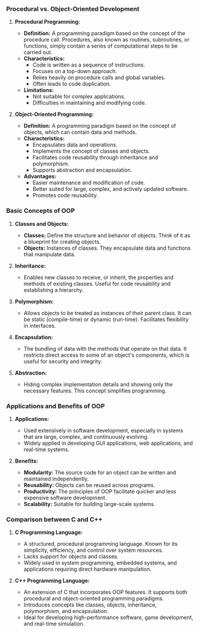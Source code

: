### Procedural vs. Object-Oriented Development

1. **Procedural Programming:**
   - **Definition:** A programming paradigm based on the concept of the procedure call. Procedures, also known as routines, subroutines, or functions, simply contain a series of computational steps to be carried out.
   - **Characteristics:**
     - Code is written as a sequence of instructions.
     - Focuses on a top-down approach.
     - Relies heavily on procedure calls and global variables.
     - Often leads to code duplication.
   - **Limitations:**
     - Not suitable for complex applications.
     - Difficulties in maintaining and modifying code.

2. **Object-Oriented Programming:**
   - **Definition:** A programming paradigm based on the concept of objects, which can contain data and methods.
   - **Characteristics:**
     - Encapsulates data and operations.
     - Implements the concept of classes and objects.
     - Facilitates code reusability through inheritance and polymorphism.
     - Supports abstraction and encapsulation.
   - **Advantages:**
     - Easier maintenance and modification of code.
     - Better suited for large, complex, and actively updated software.
     - Promotes code reusability.

### Basic Concepts of OOP

1. **Classes and Objects:**
   - **Classes:** Define the structure and behavior of objects. Think of it as a blueprint for creating objects.
   - **Objects:** Instances of classes. They encapsulate data and functions that manipulate data.

2. **Inheritance:**
   - Enables new classes to receive, or inherit, the properties and methods of existing classes. Useful for code reusability and establishing a hierarchy.

3. **Polymorphism:**
   - Allows objects to be treated as instances of their parent class. It can be static (compile-time) or dynamic (run-time). Facilitates flexibility in interfaces.

4. **Encapsulation:**
   - The bundling of data with the methods that operate on that data. It restricts direct access to some of an object's components, which is useful for security and integrity.

5. **Abstraction:**
   - Hiding complex implementation details and showing only the necessary features. This concept simplifies programming.

### Applications and Benefits of OOP

1. **Applications:**
   - Used extensively in software development, especially in systems that are large, complex, and continuously evolving.
   - Widely applied in developing GUI applications, web applications, and real-time systems.

2. **Benefits:**
   - **Modularity:** The source code for an object can be written and maintained independently.
   - **Reusability:** Objects can be reused across programs.
   - **Productivity:** The principles of OOP facilitate quicker and less expensive software development.
   - **Scalability:** Suitable for building large-scale systems.

### Comparison between C and C++

1. **C Programming Language:**
   - A structured, procedural programming language. Known for its simplicity, efficiency, and control over system resources.
   - Lacks support for objects and classes.
   - Widely used in system programming, embedded systems, and applications requiring direct hardware manipulation.

2. **C++ Programming Language:**
   - An extension of C that incorporates OOP features. It supports both procedural and object-oriented programming paradigms.
   - Introduces concepts like classes, objects, inheritance, polymorphism, and encapsulation.
   - Ideal for developing high-performance software, game development, and real-time simulation.
